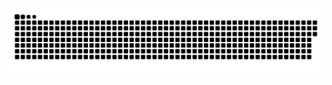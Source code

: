 
<picture>
  <source media="(prefers-color-scheme: dark)" srcset="https://raw.githubusercontent.com/Meteh4/Meteh4/output/github-contribution-grid-snake-dark.svg">
  <source media="(prefers-color-scheme: light)" srcset="https://raw.githubusercontent.com/Meteh4/Meteh4/output/github-contribution-grid-snake.svg">
  <img alt="github contribution grid snake animation" src="https://raw.githubusercontent.com/Meteh4/Meteh4/output/github-contribution-grid-snake.svg">
</picture>

<!--
**Meteh4/meteh4** is a ✨ _special_ ✨ repository because its `README.md` (this file) appears on your GitHub profile.

Here are some ideas to get you started:

- 🔭 I’m currently working on ...
- 🌱 I’m currently learning ...
- 👯 I’m looking to collaborate on ...
- 🤔 I’m looking for help with ...
- 💬 Ask me about ...
- 📫 How to reach me: ...
- 😄 Pronouns: ...
- ⚡ Fun fact: ...
-->
